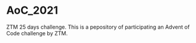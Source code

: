 # AoC_2021
ZTM 25 days challenge.
This is a pepository of participating an Advent of Code challenge by ZTM.

